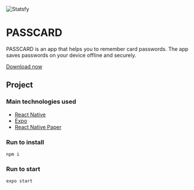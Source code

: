 ![Statsfy](https://i.imgur.com/cuMufUI.png "PASSCARD")

# PASSCARD
PASSCARD is an app that helps you to remember card passwords. The app saves passwords on your device offline and securely.

[Download now](https://play.google.com/store/apps/details?id=com.yabcompany.passcard)

## Project

### Main technologies used

 - [React Native](https://reactnative.dev/docs/getting-started)
 - [Expo](https://docs.expo.io/)
 - [React Native Paper](https://callstack.github.io/react-native-paper/)

### Run to install
```
npm i 
```


### Run to start
```
expo start 
```
